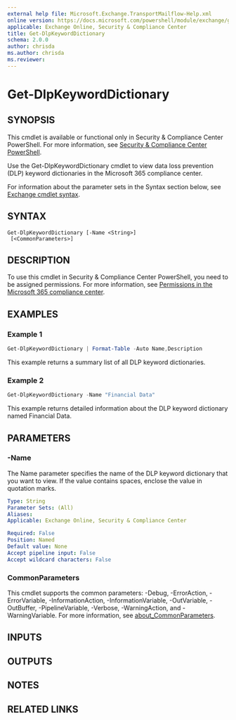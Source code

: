 ```yaml
---
external help file: Microsoft.Exchange.TransportMailflow-Help.xml
online version: https://docs.microsoft.com/powershell/module/exchange/get-dlpkeyworddictionary
applicable: Exchange Online, Security & Compliance Center
title: Get-DlpKeywordDictionary
schema: 2.0.0
author: chrisda
ms.author: chrisda
ms.reviewer:
---
```


# Get-DlpKeywordDictionary

## SYNOPSIS
This cmdlet is available or functional only in Security & Compliance Center PowerShell. For more information, see [Security & Compliance Center PowerShell](https://docs.microsoft.com/powershell/exchange/scc-powershell).

Use the Get-DlpKeywordDictionary cmdlet to view data loss prevention (DLP) keyword dictionaries in the Microsoft 365 compliance center.

For information about the parameter sets in the Syntax section below, see [Exchange cmdlet syntax](https://docs.microsoft.com/powershell/exchange/exchange-cmdlet-syntax).

## SYNTAX

```
Get-DlpKeywordDictionary [-Name <String>]
 [<CommonParameters>]
```

## DESCRIPTION
To use this cmdlet in Security & Compliance Center PowerShell, you need to be assigned permissions. For more information, see [Permissions in the Microsoft 365 compliance center](https://docs.microsoft.com/microsoft-365/compliance/microsoft-365-compliance-center-permissions).

## EXAMPLES

### Example 1
```powershell
Get-DlpKeywordDictionary | Format-Table -Auto Name,Description
```

This example returns a summary list of all DLP keyword dictionaries.

### Example 2
```powershell
Get-DlpKeywordDictionary -Name "Financial Data"
```

This example returns detailed information about the DLP keyword dictionary named Financial Data.

## PARAMETERS

### -Name
The Name parameter specifies the name of the DLP keyword dictionary that you want to view. If the value contains spaces, enclose the value in quotation marks.

```yaml
Type: String
Parameter Sets: (All)
Aliases:
Applicable: Exchange Online, Security & Compliance Center

Required: False
Position: Named
Default value: None
Accept pipeline input: False
Accept wildcard characters: False
```

### CommonParameters
This cmdlet supports the common parameters: -Debug, -ErrorAction, -ErrorVariable, -InformationAction, -InformationVariable, -OutVariable, -OutBuffer, -PipelineVariable, -Verbose, -WarningAction, and -WarningVariable. For more information, see [about_CommonParameters](https://go.microsoft.com/fwlink/p/?LinkID=113216).

## INPUTS

###  

## OUTPUTS

###  

## NOTES

## RELATED LINKS
